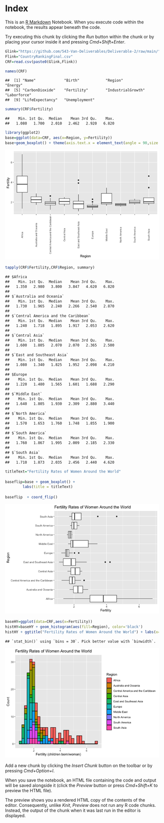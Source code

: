 Index
================

This is an [R Markdown](http://rmarkdown.rstudio.com) Notebook. When you
execute code within the notebook, the results appear beneath the code.

Try executing this chunk by clicking the *Run* button within the chunk
or by placing your cursor inside it and pressing *Cmd+Shift+Enter*.

``` r
Glink="https://github.com/543-Van-Deliverables/Deliverable-2/raw/main/"
Flink="CountryRankingFinal.csv"
CRF=read.csv(paste0(Glink,Flink))
```

``` r
names(CRF)
```

    ##  [1] "Name"             "Birth"            "Region"           "Energy"          
    ##  [5] "CarbonDioxide"    "Fertility"        "IndustrialGrowth" "Laborforce"      
    ##  [9] "LifeExpectancy"   "Unemployment"

``` r
summary(CRF$Fertility)
```

    ##    Min. 1st Qu.  Median    Mean 3rd Qu.    Max. 
    ##   1.080   1.700   2.010   2.462   2.920   6.820

``` r
library(ggplot2)
base=ggplot(data=CRF, aes(x=Region, y=Fertility))
base+geom_boxplot() + theme(axis.text.x = element_text(angle = 90,size = 8,vjust = .5))
```

![](Index_files/figure-gfm/unnamed-chunk-4-1.png)<!-- -->

``` r
tapply(CRF$Fertility,CRF$Region, summary)
```

    ## $Africa
    ##    Min. 1st Qu.  Median    Mean 3rd Qu.    Max. 
    ##   1.350   2.980   3.800   3.847   4.620   6.820 
    ## 
    ## $`Australia and Oceania`
    ##    Min. 1st Qu.  Median    Mean 3rd Qu.    Max. 
    ##   1.730   1.965   2.240   2.266   2.540   2.870 
    ## 
    ## $`Central America and the Caribbean`
    ##    Min. 1st Qu.  Median    Mean 3rd Qu.    Max. 
    ##   1.240   1.718   1.895   1.917   2.053   2.620 
    ## 
    ## $`Central Asia`
    ##    Min. 1st Qu.  Median    Mean 3rd Qu.    Max. 
    ##   1.600   1.805   2.070   2.070   2.365   2.500 
    ## 
    ## $`East and Southeast Asia`
    ##    Min. 1st Qu.  Median    Mean 3rd Qu.    Max. 
    ##   1.080   1.340   1.825   1.952   2.098   4.210 
    ## 
    ## $Europe
    ##    Min. 1st Qu.  Median    Mean 3rd Qu.    Max. 
    ##   1.220   1.480   1.565   1.601   1.688   2.290 
    ## 
    ## $`Middle East`
    ##    Min. 1st Qu.  Median    Mean 3rd Qu.    Max. 
    ##   1.640   1.805   1.930   2.309   2.880   3.440 
    ## 
    ## $`North America`
    ##    Min. 1st Qu.  Median    Mean 3rd Qu.    Max. 
    ##   1.570   1.653   1.760   1.748   1.855   1.900 
    ## 
    ## $`South America`
    ##    Min. 1st Qu.  Median    Mean 3rd Qu.    Max. 
    ##   1.760   1.867   1.995   2.009   2.185   2.330 
    ## 
    ## $`South Asia`
    ##    Min. 1st Qu.  Median    Mean 3rd Qu.    Max. 
    ##   1.710   1.873   2.035   2.456   2.440   4.620

``` r
titleText="Fertility Rates of Women Around the World"

baseflip=base + geom_boxplot() + 
        labs(title = titleText)

baseflip  + coord_flip()
```

![](Index_files/figure-gfm/unnamed-chunk-6-1.png)<!-- -->

``` r
baseHY=ggplot(data=CRF,aes(x=Fertility)) 
histHY=baseHY + geom_histogram(aes(fill=Region), color='black')
histHY + ggtitle("Fertility Rates of Women Around the World") + labs(x="Fertility (children born/woman)",y="Count")  
```

    ## `stat_bin()` using `bins = 30`. Pick better value with `binwidth`.

![](Index_files/figure-gfm/unnamed-chunk-7-1.png)<!-- -->

Add a new chunk by clicking the *Insert Chunk* button on the toolbar or
by pressing *Cmd+Option+I*.

When you save the notebook, an HTML file containing the code and output
will be saved alongside it (click the *Preview* button or press
*Cmd+Shift+K* to preview the HTML file).

The preview shows you a rendered HTML copy of the contents of the
editor. Consequently, unlike *Knit*, *Preview* does not run any R code
chunks. Instead, the output of the chunk when it was last run in the
editor is displayed.
